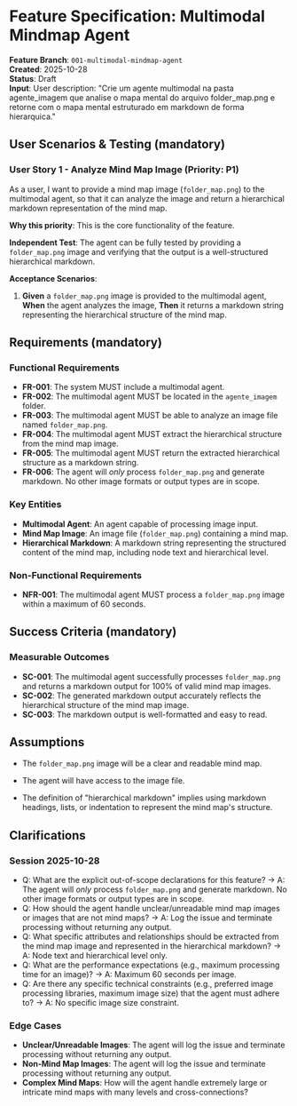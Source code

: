 # Feature Specification: Multimodal Mindmap Agent

**Feature Branch**: `001-multimodal-mindmap-agent`  
**Created**: 2025-10-28  
**Status**: Draft  
**Input**: User description: "Crie um agente multimodal na pasta agente_imagem que analise o mapa mental do arquivo folder_map.png e retorne com o mapa mental estruturado em markdown de forma hierarquica."

## User Scenarios & Testing (mandatory)

### User Story 1 - Analyze Mind Map Image (Priority: P1)

As a user, I want to provide a mind map image (`folder_map.png`) to the multimodal agent, so that it can analyze the image and return a hierarchical markdown representation of the mind map.

**Why this priority**: This is the core functionality of the feature.

**Independent Test**: The agent can be fully tested by providing a `folder_map.png` image and verifying that the output is a well-structured hierarchical markdown.

**Acceptance Scenarios**:

1.  **Given** a `folder_map.png` image is provided to the multimodal agent, **When** the agent analyzes the image, **Then** it returns a markdown string representing the hierarchical structure of the mind map.

## Requirements (mandatory)

### Functional Requirements

-   **FR-001**: The system MUST include a multimodal agent.
-   **FR-002**: The multimodal agent MUST be located in the `agente_imagem` folder.
-   **FR-003**: The multimodal agent MUST be able to analyze an image file named `folder_map.png`.
-   **FR-004**: The multimodal agent MUST extract the hierarchical structure from the mind map image.
-   **FR-005**: The multimodal agent MUST return the extracted hierarchical structure as a markdown string.
-   **FR-006**: The agent will *only* process `folder_map.png` and generate markdown. No other image formats or output types are in scope.

### Key Entities

-   **Multimodal Agent**: An agent capable of processing image input.
-   **Mind Map Image**: An image file (`folder_map.png`) containing a mind map.
-   **Hierarchical Markdown**: A markdown string representing the structured content of the mind map, including node text and hierarchical level.

### Non-Functional Requirements

-   **NFR-001**: The multimodal agent MUST process a `folder_map.png` image within a maximum of 60 seconds.

## Success Criteria (mandatory)

### Measurable Outcomes

-   **SC-001**: The multimodal agent successfully processes `folder_map.png` and returns a markdown output for 100% of valid mind map images.
-   **SC-002**: The generated markdown output accurately reflects the hierarchical structure of the mind map image.
-   **SC-003**: The markdown output is well-formatted and easy to read.

## Assumptions



-   The `folder_map.png` image will be a clear and readable mind map.

-   The agent will have access to the image file.

-   The definition of "hierarchical markdown" implies using markdown headings, lists, or indentation to represent the mind map's structure.



## Clarifications

### Session 2025-10-28

- Q: What are the explicit out-of-scope declarations for this feature? → A: The agent will *only* process `folder_map.png` and generate markdown. No other image formats or output types are in scope.
- Q: How should the agent handle unclear/unreadable mind map images or images that are not mind maps? → A: Log the issue and terminate processing without returning any output.
- Q: What specific attributes and relationships should be extracted from the mind map image and represented in the hierarchical markdown? → A: Node text and hierarchical level only.
- Q: What are the performance expectations (e.g., maximum processing time for an image)? → A: Maximum 60 seconds per image.
- Q: Are there any specific technical constraints (e.g., preferred image processing libraries, maximum image size) that the agent must adhere to? → A: No specific image size constraint.

### Edge Cases

-   **Unclear/Unreadable Images**: The agent will log the issue and terminate processing without returning any output.
-   **Non-Mind Map Images**: The agent will log the issue and terminate processing without returning any output.
-   **Complex Mind Maps**: How will the agent handle extremely large or intricate mind maps with many levels and cross-connections?
